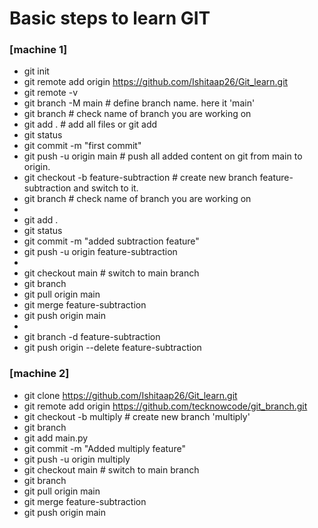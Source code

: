 # Basic steps to learn GIT
### [machine 1]
- git init
- git remote add origin <repo link> https://github.com/Ishitaap26/Git_learn.git 
- git remote -v 
- git branch -M main        # define branch name. here it 'main'
- git branch                # check name of branch you are working on
- git add . # add all files   or    git add <filename>
- git status
- git commit -m "first commit"
- git push -u origin main   # push all added content on git from main to origin.
- git checkout -b   feature-subtraction         # create new branch feature-subtraction and switch to it.
- git branch                # check name of branch you are working on
- 
- git add .
- git status
- git commit -m "added subtraction feature"
- git push -u origin feature-subtraction 
- 
- git checkout main         # switch to main branch
- git branch
- git pull origin main
- git merge feature-subtraction
- git push origin main
- 
- git branch -d feature-subtraction
- git push origin --delete feature-subtraction

### [machine 2]
- git clone https://github.com/Ishitaap26/Git_learn.git
- git remote add origin https://github.com/tecknowcode/git_branch.git
- git checkout -b multiply          # create new branch 'multiply'
- git branch
- git add main.py
- git commit -m "Added multiply feature"
- git push -u origin multiply
- git checkout main         # switch to main branch
- git branch
- git pull origin main
- git merge feature-subtraction
- git push origin main
